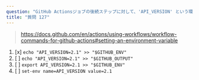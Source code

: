```yaml
---
question: "GitHub Actionsジョブの後続ステップに対して、'API_VERSION' という環境変数に '2.1' を設定する正しいWorkflowコマンド構文はどれですか？"
title: "質問 127"
---
```


> https://docs.github.com/en/actions/using-workflows/workflow-commands-for-github-actions#setting-an-environment-variable

1. [x] `echo "API_VERSION=2.1" >> "$GITHUB_ENV"`
1. [ ] `echo "API_VERSION=2.1" >> "$GITHUB_OUTPUT"`
1. [ ] `export API_VERSION=2.1 >> "$GITHUB_ENV"`
1. [ ] `set-env name=API_VERSION value=2.1`